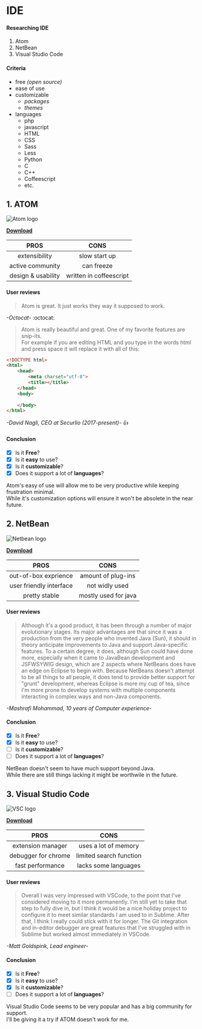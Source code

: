 # IDE

#### Researching IDE
1. Atom
2. NetBean
3. Visual Studio Code

#### Criteria
* free _(open source)_
* ease of use 
* customizable 
  * _packages_
  * _themes_
* languages
  * php
  * javascript
  * HTML
  * CSS
  * Sass
  * Less
  * Python
  * C
  * C++
  * Coffeescript
  * etc.
  
## 1. ATOM

![Atom logo](https://upload.wikimedia.org/wikipedia/commons/8/80/Atom_editor_logo.svg)

[**Download**](https://atom.io/)

**PROS** | **CONS**
:---:|:---:
extensibility  | slow start up 
active community | can freeze
design & usability | written in coffeescript

#### User reviews
> Atom is great. It just works they way it supposed to work.

 _-Octocat-_ :octocat: <br>
 
> Atom is really beautiful and great.
> One of my favorite features are snip-its. <br>
> For example if you are editing HTML and you type in the words html and press space it will replace it with all of this:
 
```html
<!DOCTYPE html>
<html>
    <head>
        <meta charset="utf-8">
        <title></title>
    </head>
    <body>
        
    </body>
</html>
```
_-David Nagli, CEO at Securlio (2017-present)-_ :+1:


#### Conclusion

- [x] Is it **Free**?
- [x] Is it **easy** to use?
- [x] Is it **customizable**?
- [x] Does it support a lot of **languages**?

Atom's easy of use will allow me to be very productive while keeping frustration minimal. <br>
While it's customization options will ensure it won't be absolete in the near future.

## 2. NetBean

![Netbean logo](https://i1.wp.com/gluonhq.com/wp-content/uploads/2015/09/netbeans-logo-21.png?fit=224%2C224&ssl=1)

[**Download**](https://netbeans.org/)

**PROS** | **CONS**
:---:|:---:
out-of-box exprience  | amount of plug-ins 
user friendly interface | not widly used
pretty stable | mostly used for java

#### User reviews
>  Although it's a good product, it has been through a number of major evolutionary stages. Its major advantages are that since it was a production from the very people who invented Java (Sun), it should in theory anticipate improvements to Java and support Java-specific features. To a certain degree, it does, although Sun could have done more, especially when it came to JavaBean development and JSFWSYWIG design, which are 2 aspects where NetBeans does have an edge on Eclipse to begin with. Because NetBeans doesn't attempt to be all things to all people, it does tend to provide better support for "grunt" development, whereas Eclipse is more my cup of tea, since I'm more prone to develop systems with multiple components interacting in complex ways and non-Java components.

 _-Mashrafi Mohammad, 10 years of Computer experience-_  <br>


#### Conclusion

- [x] Is it **Free**?
- [x] Is it **easy** to use?
- [ ] Is it **customizable**?
- [ ] Does it support a lot of **languages**?

NetBean doesn't seem to have much support beyond Java. <br>
While there are still things lacking it might be worthwile in the future.

## 3. Visual Studio Code

![VSC logo](https://process.filestackapi.com/cache=expiry:max/4U4oFsrTA6gCeRprTowH)

[**Download**](https://code.visualstudio.com/)

**PROS** | **CONS**
:---:|:---:
extension manager  | uses a lot of memory 
debugger for chrome | limited search function
fast performance | lacks some languages

#### User reviews
>  Overall I was very impressed with VSCode, to the point that I've considered moving to it more permanently. I'm still yet to take that step to fully dive in, but I think it would be a nice holiday project to configure it to meet similar standards I am used to in Sublime. After that, I think I really could stick with it for longer. The Git integration and in-editor debugger are great features that I've struggled with in Sublime but worked almost immediately in VSCode.

 _-Matt Goldspink, Lead engineer-_  <br>


#### Conclusion

- [x] Is it **Free**?
- [x] Is it **easy** to use?
- [x] Is it **customizable**?
- [ ] Does it support a lot of **languages**?

Visual Studio Code seems to be very popular and has a big community for support. <br>
I'll be giving it a try if ATOM doesn't work for me.



